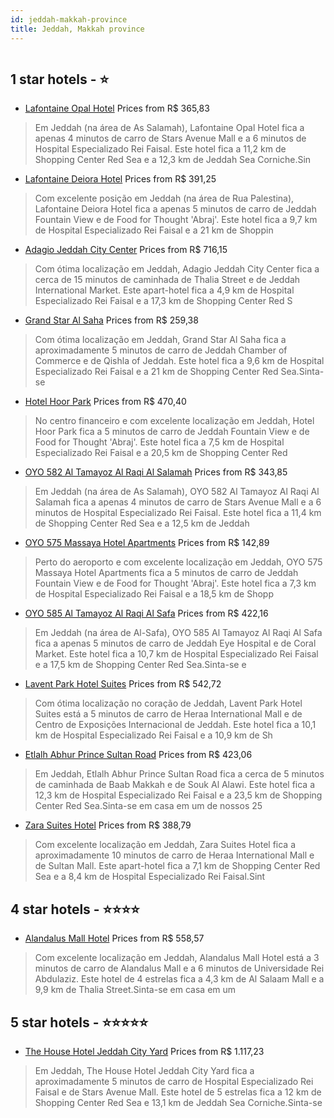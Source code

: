 ```yaml
---
id: jeddah-makkah-province
title: Jeddah, Makkah province
---
```


<center><img src="https://i.travelapi.com/hotels/71000000/70320000/70313100/70313053/b1d56abc_z.jpg" alt="" /></center>


##  1 star hotels - ⭐️

-    [Lafontaine Opal Hotel](https://us.hurb.com/hotels/jeddah/lafontaine-opal-hotel-HT-DNWX?cmp=18055) Prices from R$ 365,83
   > Em Jeddah (na área de As Salamah), Lafontaine Opal Hotel fica a apenas 4 minutos de carro de Stars Avenue Mall e a 6 minutos de Hospital Especializado Rei Faisal.  Este hotel fica a 11,2 km de Shopping Center Red Sea e a 12,3 km de Jeddah Sea Corniche.Sin
-    [Lafontaine Deiora Hotel](https://us.hurb.com/hotels/jeddah/lafontaine-deiora-hotel-HT-18VC?cmp=18055) Prices from R$ 391,25
   > Com excelente posição em Jeddah (na área de Rua Palestina), Lafontaine Deiora Hotel fica a apenas 5 minutos de carro de Jeddah Fountain View e de Food for Thought 'Abraj'.  Este hotel fica a 9,7 km de Hospital Especializado Rei Faisal e a 21 km de Shoppin
-    [Adagio Jeddah City Center](https://us.hurb.com/hotels/jeddah/adagio-jeddah-city-center-HT-EY5Z?cmp=18055) Prices from R$ 716,15
   > Com ótima localização em Jeddah, Adagio Jeddah City Center fica a cerca de 15 minutos de caminhada de Thalia Street e de Jeddah International Market.  Este apart-hotel fica a 4,9 km de Hospital Especializado Rei Faisal e a 17,3 km de Shopping Center Red S
-    [Grand Star Al Saha](https://us.hurb.com/hotels/jeddah/grand-star-al-saha-HT-31LW?cmp=18055) Prices from R$ 259,38
   > Com ótima localização em Jeddah, Grand Star Al Saha fica a aproximadamente 5 minutos de carro de Jeddah Chamber of Commerce e de Qishla of Jeddah.  Este hotel fica a 9,6 km de Hospital Especializado Rei Faisal e a 21 km de Shopping Center Red Sea.Sinta-se
-    [Hotel Hoor Park](https://us.hurb.com/hotels/jeddah/hotel-hoor-park-HT-J65D?cmp=18055) Prices from R$ 470,40
   > No centro financeiro e com excelente localização em Jeddah, Hotel Hoor Park fica a 5 minutos de carro de Jeddah Fountain View e de Food for Thought 'Abraj'.  Este hotel fica a 7,5 km de Hospital Especializado Rei Faisal e a 20,5 km de Shopping Center Red 
-    [OYO 582 Al Tamayoz Al Raqi Al Salamah](https://us.hurb.com/hotels/jeddah/oyo-582-al-tamayoz-al-raqi-al-salamah-HT-TVVR?cmp=18055) Prices from R$ 343,85
   > Em Jeddah (na área de As Salamah), OYO 582 Al Tamayoz Al Raqi Al Salamah fica a apenas 4 minutos de carro de Stars Avenue Mall e a 6 minutos de Hospital Especializado Rei Faisal.  Este hotel fica a 11,4 km de Shopping Center Red Sea e a 12,5 km de Jeddah 
-    [OYO 575 Massaya Hotel Apartments](https://us.hurb.com/hotels/jeddah/oyo-575-massaya-hotel-apartments-HT-UWFW?cmp=18055) Prices from R$ 142,89
   > Perto do aeroporto e com excelente localização em Jeddah, OYO 575 Massaya Hotel Apartments fica a 5 minutos de carro de Jeddah Fountain View e de Food for Thought 'Abraj'.  Este hotel fica a 7,3 km de Hospital Especializado Rei Faisal e a 18,5 km de Shopp
-    [OYO 585 Al Tamayoz Al Raqi Al Safa](https://us.hurb.com/hotels/jeddah/oyo-585-al-tamayoz-al-raqi-al-safa-HT-DG9L?cmp=18055) Prices from R$ 422,16
   > Em Jeddah (na área de Al-Safa), OYO 585 Al Tamayoz Al Raqi Al Safa fica a apenas 5 minutos de carro de Jeddah Eye Hospital e de Coral Market.  Este hotel fica a 10,7 km de Hospital Especializado Rei Faisal e a 17,5 km de Shopping Center Red Sea.Sinta-se e
-    [Lavent Park Hotel Suites](https://us.hurb.com/hotels/jeddah/lavent-park-hotel-suites-HT-GLDC?cmp=18055) Prices from R$ 542,72
   > Com ótima localização no coração de Jeddah, Lavent Park Hotel Suites está a 5 minutos de carro de Heraa International Mall e de Centro de Exposições Internacional de Jeddah.  Este hotel fica a 10,1 km de Hospital Especializado Rei Faisal e a 10,9 km de Sh
-    [Etlalh Abhur Prince Sultan Road](https://us.hurb.com/hotels/jeddah/etlalh-abhur-prince-sultan-road-HT-55N6?cmp=18055) Prices from R$ 423,06
   > Em Jeddah, Etlalh Abhur Prince Sultan Road fica a cerca de 5 minutos de caminhada de Baab Makkah e de Souk Al Alawi.  Este hotel fica a 12,3 km de Hospital Especializado Rei Faisal e a 23,5 km de Shopping Center Red Sea.Sinta-se em casa em um de nossos 25
-    [Zara Suites Hotel](https://us.hurb.com/hotels/jeddah/zara-suites-hotel-HT-KE3H?cmp=18055) Prices from R$ 388,79
   > Com excelente localização em Jeddah, Zara Suites Hotel fica a aproximadamente 10 minutos de carro de Heraa International Mall e de Sultan Mall.  Este apart-hotel fica a 7,1 km de Shopping Center Red Sea e a 8,4 km de Hospital Especializado Rei Faisal.Sint

##  4 star hotels - ⭐️⭐️⭐️⭐️

-    [Alandalus Mall Hotel](https://us.hurb.com/hotels/jeddah/alandalus-mall-hotel-HT-1NHB?cmp=18055) Prices from R$ 558,57
   > Com excelente localização em Jeddah, Alandalus Mall Hotel está a 3 minutos de carro de Alandalus Mall e a 6 minutos de Universidade Rei Abdulaziz.  Este hotel de 4 estrelas fica a 4,3 km de Al Salaam Mall e a 9,9 km de Thalia Street.Sinta-se em casa em um

##  5 star hotels - ⭐️⭐️⭐️⭐️⭐️

-    [The House Hotel Jeddah City Yard](https://us.hurb.com/hotels/jeddah/the-house-hotel-jeddah-city-yard-HT-LPWJ?cmp=18055) Prices from R$ 1.117,23
   > Em Jeddah, The House Hotel Jeddah City Yard fica a aproximadamente 5 minutos de carro de Hospital Especializado Rei Faisal e de Stars Avenue Mall.  Este hotel de 5 estrelas fica a 12 km de Shopping Center Red Sea e 13,1 km de Jeddah Sea Corniche.Sinta-se 
